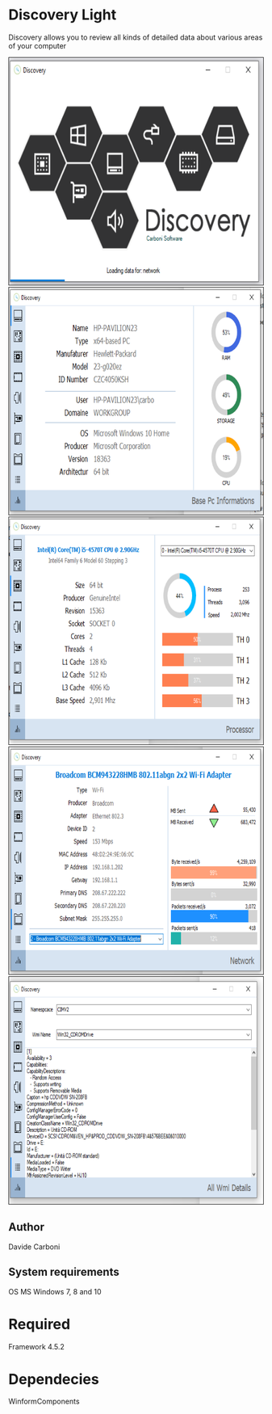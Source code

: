 # Discovery Light
Discovery allows you to review all kinds of detailed data about various areas of your computer

<img src="/Img/Discovery_000.PNG" height="450px" border="1px solid black">
<img src="/Img/Discovery_001.PNG" height="450px" border="1px solid black">
<img src="/Img/Discovery_002.PNG" height="450px" border="1px solid black">
<img src="/Img/Discovery_003.PNG" height="450px" border="1px solid black">
<img src="/Img/Discovery_004.PNG" height="450px" border="1px solid black">

## Author
Davide Carboni
## System requirements
OS MS Windows 7, 8 and 10

# Required
Framework 4.5.2

# Dependecies
WinformComponents

